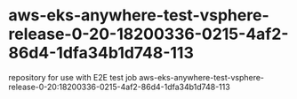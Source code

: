 # aws-eks-anywhere-test-vsphere-release-0-20-18200336-0215-4af2-86d4-1dfa34b1d748-113
repository for use with E2E test job aws-eks-anywhere-test-vsphere-release-0-20:18200336-0215-4af2-86d4-1dfa34b1d748-113
